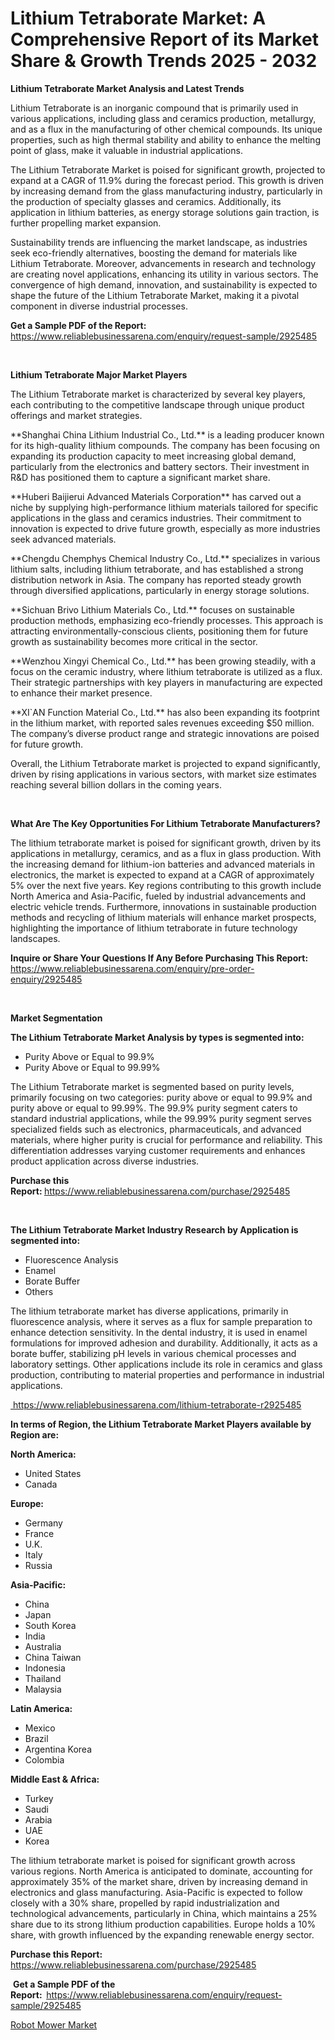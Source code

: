 <p><h1>Lithium Tetraborate Market: A Comprehensive Report of its Market Share & Growth Trends 2025 - 2032</h1></p><p><strong>Lithium Tetraborate Market Analysis and Latest Trends</strong></p>
<p><p>Lithium Tetraborate is an inorganic compound that is primarily used in various applications, including glass and ceramics production, metallurgy, and as a flux in the manufacturing of other chemical compounds. Its unique properties, such as high thermal stability and ability to enhance the melting point of glass, make it valuable in industrial applications.</p><p>The Lithium Tetraborate Market is poised for significant growth, projected to expand at a CAGR of 11.9% during the forecast period. This growth is driven by increasing demand from the glass manufacturing industry, particularly in the production of specialty glasses and ceramics. Additionally, its application in lithium batteries, as energy storage solutions gain traction, is further propelling market expansion.</p><p>Sustainability trends are influencing the market landscape, as industries seek eco-friendly alternatives, boosting the demand for materials like Lithium Tetraborate. Moreover, advancements in research and technology are creating novel applications, enhancing its utility in various sectors. The convergence of high demand, innovation, and sustainability is expected to shape the future of the Lithium Tetraborate Market, making it a pivotal component in diverse industrial processes.</p></p>
<p><strong>Get a Sample PDF of the Report:&nbsp;</strong> <a href="https://www.reliablebusinessarena.com/enquiry/request-sample/2925485?utm_campaign=1990&utm_medium=2&utm_source=Github&utm_content=ia&utm_term=12032025&utm_id=lithium-tetraborate">https://www.reliablebusinessarena.com/enquiry/request-sample/2925485</a></p>
<p>&nbsp;</p>
<p><strong>Lithium Tetraborate Major Market Players</strong></p>
<p><p>The Lithium Tetraborate market is characterized by several key players, each contributing to the competitive landscape through unique product offerings and market strategies. </p><p>**Shanghai China Lithium Industrial Co., Ltd.** is a leading producer known for its high-quality lithium compounds. The company has been focusing on expanding its production capacity to meet increasing global demand, particularly from the electronics and battery sectors. Their investment in R&D has positioned them to capture a significant market share.</p><p>**Huberi Baijierui Advanced Materials Corporation** has carved out a niche by supplying high-performance lithium materials tailored for specific applications in the glass and ceramics industries. Their commitment to innovation is expected to drive future growth, especially as more industries seek advanced materials.</p><p>**Chengdu Chemphys Chemical Industry Co., Ltd.** specializes in various lithium salts, including lithium tetraborate, and has established a strong distribution network in Asia. The company has reported steady growth through diversified applications, particularly in energy storage solutions.</p><p>**Sichuan Brivo Lithium Materials Co., Ltd.** focuses on sustainable production methods, emphasizing eco-friendly processes. This approach is attracting environmentally-conscious clients, positioning them for future growth as sustainability becomes more critical in the sector.</p><p>**Wenzhou Xingyi Chemical Co., Ltd.** has been growing steadily, with a focus on the ceramic industry, where lithium tetraborate is utilized as a flux. Their strategic partnerships with key players in manufacturing are expected to enhance their market presence.</p><p>**XI`AN Function Material Co., Ltd.** has also been expanding its footprint in the lithium market, with reported sales revenues exceeding $50 million. The company’s diverse product range and strategic innovations are poised for future growth.</p><p>Overall, the Lithium Tetraborate market is projected to expand significantly, driven by rising applications in various sectors, with market size estimates reaching several billion dollars in the coming years.</p></p>
<p>&nbsp;</p>
<p><strong>What Are The Key Opportunities For Lithium Tetraborate Manufacturers?</strong></p>
<p><p>The lithium tetraborate market is poised for significant growth, driven by its applications in metallurgy, ceramics, and as a flux in glass production. With the increasing demand for lithium-ion batteries and advanced materials in electronics, the market is expected to expand at a CAGR of approximately 5% over the next five years. Key regions contributing to this growth include North America and Asia-Pacific, fueled by industrial advancements and electric vehicle trends. Furthermore, innovations in sustainable production methods and recycling of lithium materials will enhance market prospects, highlighting the importance of lithium tetraborate in future technology landscapes.</p></p>
<p><strong>Inquire or Share Your Questions If Any Before Purchasing This Report:</strong> <a href="https://www.reliablebusinessarena.com/enquiry/pre-order-enquiry/2925485?utm_campaign=1990&utm_medium=2&utm_source=Github&utm_content=ia&utm_term=12032025&utm_id=lithium-tetraborate">https://www.reliablebusinessarena.com/enquiry/pre-order-enquiry/2925485</a></p>
<p>&nbsp;</p>
<p><strong>Market Segmentation</strong></p>
<p><strong>The Lithium Tetraborate Market Analysis by types is segmented into:</strong></p>
<p><ul><li>Purity Above or Equal to 99.9%</li><li>Purity Above or Equal to 99.99%</li></ul></p>
<p><p>The Lithium Tetraborate market is segmented based on purity levels, primarily focusing on two categories: purity above or equal to 99.9% and purity above or equal to 99.99%. The 99.9% purity segment caters to standard industrial applications, while the 99.99% purity segment serves specialized fields such as electronics, pharmaceuticals, and advanced materials, where higher purity is crucial for performance and reliability. This differentiation addresses varying customer requirements and enhances product application across diverse industries.</p></p>
<p><strong>Purchase this Report:&nbsp;</strong><a href="https://www.reliablebusinessarena.com/purchase/2925485?utm_campaign=1990&utm_medium=2&utm_source=Github&utm_content=ia&utm_term=12032025&utm_id=lithium-tetraborate">https://www.reliablebusinessarena.com/purchase/2925485</a></p>
<p>&nbsp;</p>
<p><strong>The Lithium Tetraborate Market Industry Research by Application is segmented into:</strong></p>
<p><ul><li>Fluorescence Analysis</li><li>Enamel</li><li>Borate Buffer</li><li>Others</li></ul></p>
<p><p>The lithium tetraborate market has diverse applications, primarily in fluorescence analysis, where it serves as a flux for sample preparation to enhance detection sensitivity. In the dental industry, it is used in enamel formulations for improved adhesion and durability. Additionally, it acts as a borate buffer, stabilizing pH levels in various chemical processes and laboratory settings. Other applications include its role in ceramics and glass production, contributing to material properties and performance in industrial applications.</p></p>
<p><a href="https://www.reliablebusinessarena.com/lithium-tetraborate-r2925485?utm_campaign=1990&utm_medium=2&utm_source=Github&utm_content=ia&utm_term=12032025&utm_id=lithium-tetraborate">&nbsp;https://www.reliablebusinessarena.com/lithium-tetraborate-r2925485</a></p>
<p><strong>In terms of Region, the Lithium Tetraborate Market Players available by Region are:</strong></p>
<p>
    <p> <strong> North America: </strong>
        <ul>
            <li>United States</li>
            <li>Canada</li>
        </ul>
        </p> 
    <p> <strong> Europe: </strong>
        <ul>
            <li>Germany</li>
            <li>France</li>
            <li>U.K.</li>
            <li>Italy</li>
            <li>Russia</li>
        </ul>
        </p> 
    <p> <strong> Asia-Pacific: </strong>
        <ul>
            <li>China</li>
            <li>Japan</li>
            <li>South Korea</li>
            <li>India</li>
            <li>Australia</li>
            <li>China Taiwan</li>
            <li>Indonesia</li>
            <li>Thailand</li>
            <li>Malaysia</li>
        </ul>
        </p> 
    <p> <strong> Latin America: </strong>
        <ul>
            <li>Mexico</li>
            <li>Brazil</li>
            <li>Argentina Korea</li>
            <li>Colombia</li>
        </ul>
        </p> 
    <p> <strong> Middle East & Africa: </strong>
        <ul>
            <li>Turkey</li>
            <li>Saudi</li>
            <li>Arabia</li>
            <li>UAE</li>
            <li>Korea</li>
        </ul>
    </p>
    </p>
<p><p>The lithium tetraborate market is poised for significant growth across various regions. North America is anticipated to dominate, accounting for approximately 35% of the market share, driven by increasing demand in electronics and glass manufacturing. Asia-Pacific is expected to follow closely with a 30% share, propelled by rapid industrialization and technological advancements, particularly in China, which maintains a 25% share due to its strong lithium production capabilities. Europe holds a 10% share, with growth influenced by the expanding renewable energy sector.</p></p>
<p><strong>Purchase this Report: </strong><a href="https://www.reliablebusinessarena.com/purchase/2925485?utm_campaign=1990&utm_medium=2&utm_source=Github&utm_content=ia&utm_term=12032025&utm_id=lithium-tetraborate">https://www.reliablebusinessarena.com/purchase/2925485</a></p>
<p>&nbsp;<strong>Get a Sample PDF of the Report:&nbsp;&nbsp;</strong><a href="https://www.reliablebusinessarena.com/enquiry/request-sample/2925485?utm_campaign=1990&utm_medium=2&utm_source=Github&utm_content=ia&utm_term=12032025&utm_id=lithium-tetraborate">https://www.reliablebusinessarena.com/enquiry/request-sample/2925485</a></p>
<p><strong></strong></p>
<p><p><a href="https://github.com/MarciaRunte/Market-Research-Report-List-2/blob/main/robot-mower-market.md?utm_campaign=1990&utm_medium=2&utm_source=Github&utm_content=ia&utm_term=12032025&utm_id=lithium-tetraborate">Robot Mower Market</a></p></p>
